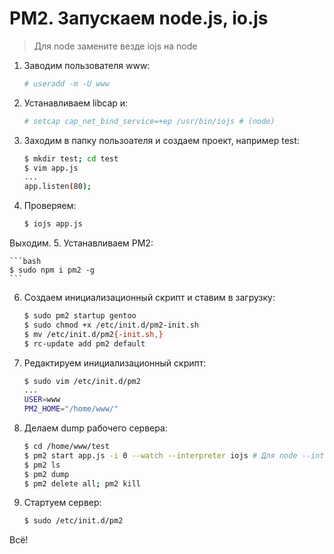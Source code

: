 # PM2. Запускаем node.js, io.js
> Для node замените везде iojs на node

1. Заводим пользователя www:

    ```bash
    # useradd -m -U www
    ```
2. Устанавливаем libcap и:

    ```bash
    # setcap cap_net_bind_service=+ep /usr/bin/iojs # (node)
    ```
3. Заходим в папку пользоателя и создаем проект, например test:

    ```bash
    $ mkdir test; cd test
    $ vim app.js
    ...
    app.listen(80);
    ```
4. Проверяем:

    ```bash
    $ iojs app.js
    ```
Выходим.
5. Устанавливаем PM2:

    ```bash
    $ sudo npm i pm2 -g
    ```
6. Создаем инициализационный скрипт и ставим в загрузку:

    ```bash
    $ sudo pm2 startup gentoo
    $ sudo chmod +x /etc/init.d/pm2-init.sh
    $ mv /etc/init.d/pm2{-init.sh,}
    $ rc-update add pm2 default
    ```
7. Редактируем инициализационный скрипт:

    ``` bash
    $ sudo vim /etc/init.d/pm2
    ...
    USER=www
    PM2_HOME="/home/www/"
    ```
8. Делаем dump рабочего сервера:

    ```bash
    $ cd /home/www/test
    $ pm2 start app.js -i 0 --watch --interpreter iojs # Для node --interpreter не нужно
    $ pm2 ls
    $ pm2 dump
    $ pm2 delete all; pm2 kill
    ```
9. Стартуем сервер:

    ```bash
    $ sudo /etc/init.d/pm2
    ```

Всё!

